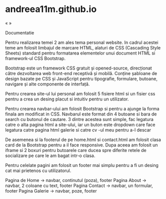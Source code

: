 # andreea11m.github.io
«
»

Documentatie

Pentru realizarea temei 2 am ales tema personal website. In cadrul acestei teme am folosit limbajul de marcare HTML, alaturi de CSS (Cascading Style Sheets) standard pentru formatarea elementelor unui document HTML si framework-ul CSS Bootstrap.

Bootstrap este un framework CSS gratuit și opened-source, direcționat către dezvoltarea web front-end receptivă și mobilă. Conține șabloane de design bazate pe CSS și JavaScript pentru tipografie, formulare, butoane, navigare și alte componente de interfață.

Pentru crearea site-ul lui personal am folosit 5 fisiere html si un fisier css pentru a crea un desing placut si intuitiv pentru un utilizator.

Pentru crearea navbar-ului am folosit Bootstrap si pentru a ajunge la forma finala am modificat in CSS. Navbarul este format din 4 butoane si bara de search cu butonul de cautare. 3 dintre acestea sunt simple, fac legatura catre o alta pagina html a site-ului, iar un buton este dropdown care face legatura catre pagina html galerie si catre cv -ul meu pentru a-l descar

De asemenea si la footerul de pe home.html si contact.html am folosit clasa card de la Bootstrap pentru a il face responsive. Dupa aceea am folosit un iframe si 2 boxuri pentru butoarele care ducea spre diferite retele de socializare pe care le am bagat intr-o clasa.

Pentru celelate pagini am folosit un footer mai simplu pentru a fi un desing cat mai prietenos cu utilizatorul.

Pagina de Home -> navbar, continutul (poza), footer
Pagina About -> navbar, 2 coloane cu text, footer
Pagina Contact -> navbar, un formular, footer
Pagina Galerie -> navbar, poze, footer
